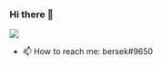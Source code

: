 ### Hi there 👋
![](https://komarev.com/ghpvc/?bersek-777&color=dc143c)
- 📫 How to reach me: bersek#9650
